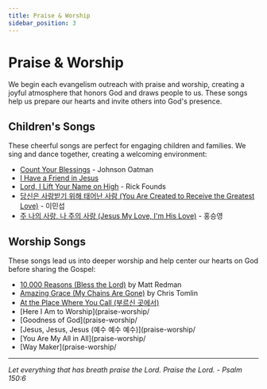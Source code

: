 ```yaml
---
title: Praise & Worship
sidebar_position: 3
---
```

 
# Praise & Worship

We begin each evangelism outreach with praise and worship, creating a joyful atmosphere that honors God and draws people to us. These songs help us prepare our hearts and invite others into God's presence.

## Children's Songs

These cheerful songs are perfect for engaging children and families. We sing and dance together, creating a welcoming environment:

- [Count Your Blessings](praise-worship/count-your-blessings) - Johnson Oatman
- [I Have a Friend in Jesus](praise-worship/i-have-a-friend-in-jesus)
- [Lord, I Lift Your Name on High](praise-worship/lord-i-life-your-name-on-high) - Rick Founds
- [당신은 사랑받기 위해 태어난 사람 (You Are Created to Receive the Greatest Love)](praise-worship/you-are-created-to-receive-the-greatest-love) - 이민섭
- [주 나의 사랑, 나 주의 사랑 (Jesus My Love, I'm His Love)](praise-worship/jesus-my-love-im-his-love) - 홍승영

## Worship Songs

These songs lead us into deeper worship and help center our hearts on God before sharing the Gospel:

- [10,000 Reasons (Bless the Lord)](praise-worship/ten-thousand-reasons-matt-redman) by Matt Redman
- [Amazing Grace (My Chains Are Gone)](praise-worship/amazing-grace-chris-tomlin) by Chris Tomlin
- [At the Place Where You Call (부르신 곳에서)](praise-worship/)
- [Here I Am to Worship](praise-worship/
- [Goodness of God](praise-worship/
- [Jesus, Jesus, Jesus (예수 예수 예수)](praise-worship/
- [You Are My All in All](praise-worship/
- [Way Maker](praise-worship/

---

*Let everything that has breath praise the Lord. Praise the Lord. - Psalm 150:6*